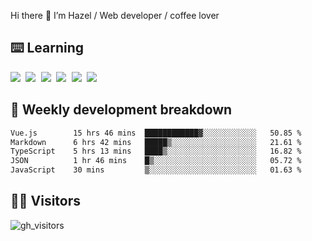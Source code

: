 
Hi there 👋 I’m Hazel / Web developer / coffee lover

## ⌨️ Learning

<samp>
 <a href="https://github.com/vuejs/core"><img src="https://api.iconify.design/logos:vue.svg" /></a>
  <a href="https://github.com/vuejs/core"><img src="https://api.iconify.design/logos:react.svg" /></a>
  <a href="https://github.com/solidjs/solid"><img src="https://api.iconify.design/logos:solidjs.svg" /></a>
  <a href="https://github.com/vitejs/vite"><img src="https://api.iconify.design/logos:vitejs.svg" /></a>
  <a href="https://github.com/microsoft/TypeScript"><img src="https://api.iconify.design/logos:typescript-icon.svg" /></a> 
  <a href="https://github.com/unocss/unocss"><img src="https://api.iconify.design/logos:unocss.svg" /></a>
  

</samp>


## 🦀 Weekly development breakdown

<!--START_SECTION:waka-->

```txt
Vue.js        15 hrs 46 mins  ████████████▓░░░░░░░░░░░░   50.85 %
Markdown      6 hrs 42 mins   █████▒░░░░░░░░░░░░░░░░░░░   21.61 %
TypeScript    5 hrs 13 mins   ████▒░░░░░░░░░░░░░░░░░░░░   16.82 %
JSON          1 hr 46 mins    █▒░░░░░░░░░░░░░░░░░░░░░░░   05.72 %
JavaScript    30 mins         ▒░░░░░░░░░░░░░░░░░░░░░░░░   01.63 %
```

<!--END_SECTION:waka-->
## 👬🏻 Visitors

![gh_visitors](https://profile-counter.glitch.me/Hazel-Lin/count.svg)

